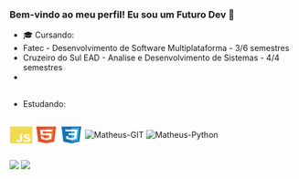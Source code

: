 ### Bem-vindo ao meu perfil! Eu sou um Futuro Dev 👋


- 🎓 Cursando:
- Fatec - Desenvolvimento de Software Multiplataforma - 3/6 semestres
- Cruzeiro do Sul EAD - Analise e Desenvolvimento de Sistemas - 4/4 semestres
- 
##

- Estudando:
<div style="display: inline_block"><br>
  <img align="center" alt="Matheus-Js" height="30" width="40" src="https://raw.githubusercontent.com/devicons/devicon/master/icons/javascript/javascript-plain.svg">
  <img align="center" alt="Matheus-HTML" height="30" width="40" src="https://raw.githubusercontent.com/devicons/devicon/master/icons/html5/html5-original.svg">
  <img align="center" alt="Matheus-CSS" height="30" width="40" src="https://raw.githubusercontent.com/devicons/devicon/master/icons/css3/css3-original.svg">
  <img align="center" alt="Matheus-GIT" height="30" width="60" src="https://img.shields.io/badge/GIT-E44C30?style=for-the-badge&logo=git&logoColor=white">
    <img align="center" alt="Matheus-Python" height="30" width="40" src="https://upload.wikimedia.org/wikipedia/commons/c/c3/Python-logo-notext.svg">
</div>

##

<div> 
  <a href="https://www.instagram.com/lophezzz/" target="_blank"><img src="https://img.shields.io/badge/-Instagram-%23E4405F?style=for-the-badge&logo=instagram&logoColor=white" target="_blank"></a>
  <a href="https://www.linkedin.com/in/matheus-lopes-2b2a83265/" target="_blank"><img src="https://img.shields.io/badge/-LinkedIn-%230077B5?style=for-the-badge&logo=linkedin&logoColor=white" target="_blank"></a> 
</div>
  
